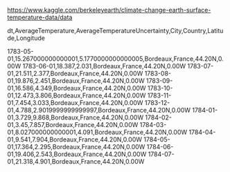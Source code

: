 
https://www.kaggle.com/berkeleyearth/climate-change-earth-surface-temperature-data/data


dt,AverageTemperature,AverageTemperatureUncertainty,City,Country,Latitude,Longitude

1783-05-01,15.267000000000001,5.1770000000000005,Bordeaux,France,44.20N,0.00W
1783-06-01,18.387,2.031,Bordeaux,France,44.20N,0.00W
1783-07-01,21.511,2.377,Bordeaux,France,44.20N,0.00W
1783-08-01,19.876,2.451,Bordeaux,France,44.20N,0.00W
1783-09-01,16.586,4.349,Bordeaux,France,44.20N,0.00W
1783-10-01,12.473,3.806,Bordeaux,France,44.20N,0.00W
1783-11-01,7.454,3.033,Bordeaux,France,44.20N,0.00W
1783-12-01,4.788,2.9019999999999997,Bordeaux,France,44.20N,0.00W
1784-01-01,3.729,9.868,Bordeaux,France,44.20N,0.00W
1784-02-01,3.45,7.857,Bordeaux,France,44.20N,0.00W
1784-03-01,8.027000000000001,4.091,Bordeaux,France,44.20N,0.00W
1784-04-01,9.541,7.904,Bordeaux,France,44.20N,0.00W
1784-05-01,17.364,2.295,Bordeaux,France,44.20N,0.00W
1784-06-01,19.406,2.543,Bordeaux,France,44.20N,0.00W
1784-07-01,21.318,4.901,Bordeaux,France,44.20N,0.00W

